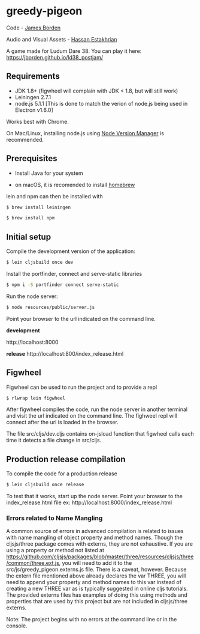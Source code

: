 
# greedy-pigeon

Code - [James Borden](https://github.com/jborden)

Audio and Visual Assets - [Hassan Estakhrian](https://www.antennafuzz.com/)

A game made for Ludum Dare 38. You can play it here: https://jborden.github.io/ld38_postjam/

## Requirements

* JDK 1.8+ (figwheel will complain with JDK < 1.8, but will still work)
* Leiningen 2.7.1
* node.js 5.1.1 [This is done to match the verion of node.js being used in Electron v1.6.0]

Works best with Chrome.

On Mac/Linux, installing node.js using [Node Version Manager](https://github.com/creationix/nvm) is recommended.

## Prerequisites

* Install Java for your system

* on macOS, it is recomended to install [homebrew](https://brew.sh/)

lein and npm can then be installed with

```bash
$ brew install leiningen
```

```bash
$ brew install npm
```


## Initial setup

Compile the development version of the application:

```bash
$ lein cljsbuild once dev
```

Install the portfinder, connect and serve-static libraries
```bash
$ npm i -S portfinder connect serve-static
```

Run the node server:
```bash
$ node resources/public/server.js
```

Point your browser to the url indicated on the command line.

**development**

http://localhost:8000

**release**
http://localhost:800/index_release.html

## Figwheel

Figwheel can be used to run the project and to provide a repl

```bash
$ rlwrap lein figwheel
```

After figwheel compiles the code, run the node server in another terminal and visit the url indicated on the command line.
The fighweel repl will connect after the url is loaded in the browser.

The file src/cljs/dev.cljs contains on-jsload function that figwheel calls each time it detects a file change in src/cljs.

## Production release compilation

To compile the code for a production release
```bash
$ lein cljsbuild once release
```

To test that it works, start up the node server. Point your browser to the index_release.html file
ex: http://localhost:8000/index_release.html

### Errors related to Name Mangling

A common source of errors in advanced compilation is related to issues with name mangling of object property and method names.
Though the cljsjs/three package comes with externs, they are not exhaustive. If you are using a property or method not listed at
https://github.com/cljsjs/packages/blob/master/three/resources/cljsjs/three/common/three.ext.js, you will need to add it to the
src/js/greedy_pigeon.externs.js file. There is a caveat, however. Because the extern file mentioned above already declares the
var THREE, you will need to append your property and method names to this var instead of creating a new THREE var as is typically suggested
in online cljs tutorials. The provided externs files has examples of doing this using methods and properties that are used by this project
but are not included in cljsjs/three externs.

Note: The project begins with no errors at the command line or in the console.
